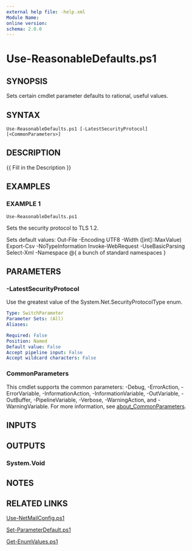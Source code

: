 ```yaml
---
external help file: -help.xml
Module Name:
online version:
schema: 2.0.0
---
```


# Use-ReasonableDefaults.ps1

## SYNOPSIS
Sets certain cmdlet parameter defaults to rational, useful values.

## SYNTAX

```
Use-ReasonableDefaults.ps1 [-LatestSecurityProtocol] [<CommonParameters>]
```

## DESCRIPTION
{{ Fill in the Description }}

## EXAMPLES

### EXAMPLE 1
```
Use-ReasonableDefaults.ps1
```

Sets the security protocol to TLS 1.2.

Sets default values:
	Out-File -Encoding UTF8 -Width (\[int\]::MaxValue)
	Export-Csv -NoTypeInformation
	Invoke-WebRequest -UseBasicParsing
	Select-Xml -Namespace @{ a bunch of standard namespaces }

## PARAMETERS

### -LatestSecurityProtocol
Use the greatest value of the System.Net.SecurityProtocolType enum.

```yaml
Type: SwitchParameter
Parameter Sets: (All)
Aliases:

Required: False
Position: Named
Default value: False
Accept pipeline input: False
Accept wildcard characters: False
```

### CommonParameters
This cmdlet supports the common parameters: -Debug, -ErrorAction, -ErrorVariable, -InformationAction, -InformationVariable, -OutVariable, -OutBuffer, -PipelineVariable, -Verbose, -WarningAction, and -WarningVariable. For more information, see [about_CommonParameters](http://go.microsoft.com/fwlink/?LinkID=113216).

## INPUTS

## OUTPUTS

### System.Void
## NOTES

## RELATED LINKS

[Use-NetMailConfig.ps1]()

[Set-ParameterDefault.ps1]()

[Get-EnumValues.ps1]()

